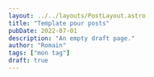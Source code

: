 ```yaml
---
layout: ../../layouts/PostLayout.astro
title: "Template pour posts"
pubDate: 2022-07-01
description: "An empty draft page."
author: "Romain"
tags: ["mon tag"]
draft: true
---
```


